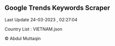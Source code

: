 

## Google Trends Keywords Scraper 
 
Last Update 24-03-2023 , 02:27:04

Country List :
VIETNAM.json



© Abdul Muttaqin 
